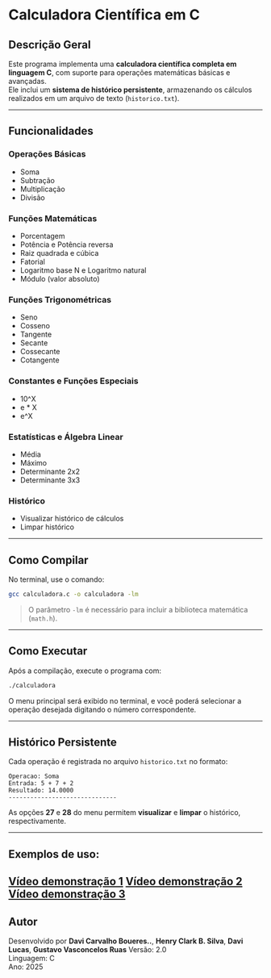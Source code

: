 #  Calculadora Científica em C

##  Descrição Geral
Este programa implementa uma **calculadora científica completa em linguagem C**, com suporte para operações matemáticas básicas e avançadas.  
Ele inclui um **sistema de histórico persistente**, armazenando os cálculos realizados em um arquivo de texto (`historico.txt`).

---

##  Funcionalidades

###  Operações Básicas
- Soma  
- Subtração  
- Multiplicação  
- Divisão  

###  Funções Matemáticas
- Porcentagem  
- Potência e Potência reversa  
- Raiz quadrada e cúbica  
- Fatorial  
- Logaritmo base N e Logaritmo natural  
- Módulo (valor absoluto)  

###  Funções Trigonométricas
- Seno  
- Cosseno  
- Tangente  
- Secante  
- Cossecante  
- Cotangente  

###  Constantes e Funções Especiais
- 10^X  
- e * X  
- e^X  

###  Estatísticas e Álgebra Linear
- Média  
- Máximo  
- Determinante 2x2  
- Determinante 3x3  

###  Histórico
- Visualizar histórico de cálculos  
- Limpar histórico  

---

##  Como Compilar

No terminal, use o comando:

```bash
gcc calculadora.c -o calculadora -lm
```

> O parâmetro `-lm` é necessário para incluir a biblioteca matemática (`math.h`).

---

##  Como Executar

Após a compilação, execute o programa com:

```bash
./calculadora
```

O menu principal será exibido no terminal, e você poderá selecionar a operação desejada digitando o número correspondente.

---

##  Histórico Persistente

Cada operação é registrada no arquivo `historico.txt` no formato:

```
Operacao: Soma
Entrada: 5 + 7 + 2
Resultado: 14.0000
------------------------------
```

As opções **27** e **28** do menu permitem **visualizar** e **limpar** o histórico, respectivamente.

---
## Exemplos de uso:
[Vídeo demonstração 1](https://github.com/user-attachments/assets/c2c55ee6-e0b0-4b3e-b126-0b00d2896cb8)
[Vídeo demonstração 2](https://github.com/user-attachments/assets/2236a2d2-30fe-4817-b056-349b28325691)
[Vídeo demonstração 3](https://github.com/user-attachments/assets/a8169bfa-2d54-4855-b876-63cdeb3640df)
---

##  Autor
Desenvolvido por **Davi Carvalho Boueres..**, **Henry Clark B. Silva**, **Davi Lucas**, **Gustavo Vasconcelos Ruas**
Versão: 2.0  
Linguagem: C  
Ano: 2025
